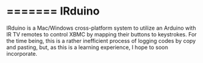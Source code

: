 =======
IRduino
=======

IRduino is a Mac/Windows cross-platform system to utilize an Arduino 
with IR TV remotes to control XBMC by mapping their buttons to keystrokes.
For the time being, this is a rather inefficient process of logging codes
by copy and pasting, but, as this is a learning experience, I hope to soon
incorporate.